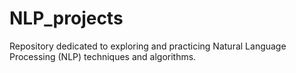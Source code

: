 # NLP_projects
Repository dedicated to exploring and practicing Natural Language Processing (NLP) techniques and algorithms.
